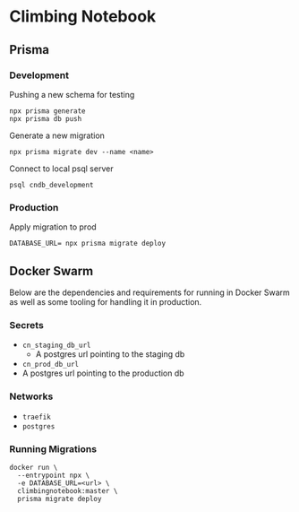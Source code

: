 # Climbing Notebook

## Prisma

### Development

Pushing a new schema for testing
```
npx prisma generate
npx prisma db push
```

Generate a new migration
```
npx prisma migrate dev --name <name>
```

Connect to local psql server
```
psql cndb_development
```

### Production

Apply migration to prod
```
DATABASE_URL= npx prisma migrate deploy
```

## Docker Swarm

Below are the dependencies and requirements for running in Docker Swarm
as well as some tooling for handling it in production.

### Secrets

- `cn_staging_db_url`
  - A postgres url pointing to the staging db
-  `cn_prod_db_url`
  - A postgres url pointing to the production db

### Networks

- `traefik`
- `postgres`

### Running Migrations

```
docker run \
  --entrypoint npx \
  -e DATABASE_URL=<url> \
  climbingnotebook:master \
  prisma migrate deploy
```
